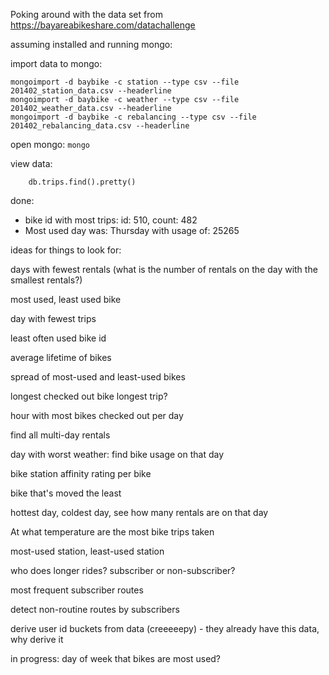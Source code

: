Poking around with the data set from https://bayareabikeshare.com/datachallenge

assuming installed and running mongo:

import data to mongo:
```mongoimport -d baybike -c trips --type csv --file 201402_trip_data.csv --headerline
mongoimport -d baybike -c station --type csv --file 201402_station_data.csv --headerline
mongoimport -d baybike -c weather --type csv --file 201402_weather_data.csv --headerline
mongoimport -d baybike -c rebalancing --type csv --file 201402_rebalancing_data.csv --headerline

```

open mongo:
```mongo```

view data:
```use baybike
	db.trips.find().pretty()
```



done:
- bike id with most trips: id: 510, count: 482
- Most used day was: Thursday with usage of: 25265

ideas for things to look for:

days with fewest rentals (what is the number of rentals on the day with the smallest rentals?)

most used, least used bike

day with fewest trips

least often used bike id

average lifetime of bikes

spread of most-used and least-used bikes

longest checked out bike
longest trip?

hour with most bikes checked out per day

find all multi-day rentals

day with worst weather: find bike usage on that day

bike station affinity rating per bike 

bike that's moved the least

hottest day, coldest day, see how many rentals are on that day

At what temperature are the most bike trips taken

most-used station, least-used station

who does longer rides? subscriber or non-subscriber?

most frequent subscriber routes

detect non-routine routes by subscribers

derive user id buckets from data (creeeeepy) - they already have this data, why derive it

in progress: 
day of week that bikes are most used?